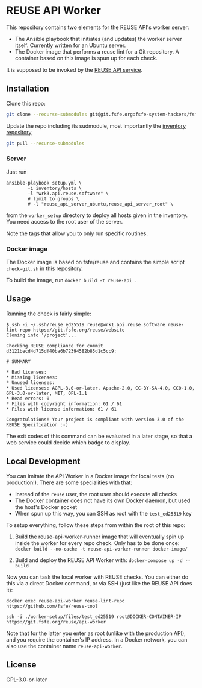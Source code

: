 <!--
  SPDX-License-Identifier: GPL-3.0-or-later
  SPDX-FileCopyrightText: 2019 Free Software Foundation Europe e.V.
-->

# REUSE API Worker

This repository contains two elements for the REUSE API's worker server:

* The Ansible playbook that initiates (and updates) the worker server
itself. Currently written for an Ubuntu server.
* The Docker image that performs a reuse lint for a Git repository. A
container based on this image is spun up for each check.

It is supposed to be invoked by the [REUSE API
service](https://git.fsfe.org/reuse/api).

## Installation

Clone this repo:
``` bash
git clone --recurse-submodules git@git.fsfe.org:fsfe-system-hackers/fsfe-backup.git
```

Update the repo including its sudmodule, most importantly the [inventory repository](https://git.fsfe.org/fsfe-system-hackers/inventory) 
``` bash
git pull --recurse-submodules
```

### Server

Just run 

``` shell
ansible-playbook setup.yml \
        -i inventory/hosts \
        -l "wrk3.api.reuse.software" \
        # limit to groups \
        # -l "reuse_api_server_ubuntu,reuse_api_server_root" \
```

from the `worker_setup` directory to deploy all hosts given in the inventory.
You need access to the root user of the server.

Note the tags that allow you to only run specific routines.

### Docker image

The Docker image is based on fsfe/reuse and contains the simple script
`check-git.sh` in this repository.

To build the image, run `docker build -t reuse-api .`

## Usage

Running the check is fairly simple:

```text
$ ssh -i ~/.ssh/reuse_ed25519 reuse@wrk1.api.reuse.software reuse-lint-repo https://git.fsfe.org/reuse/website
Cloning into '/project'...

Checking REUSE compliance for commit d3121becd4d715df40ba6b72394582b85d1c5cc9:

# SUMMARY

* Bad licenses:
* Missing licenses:
* Unused licenses:
* Used licenses: AGPL-3.0-or-later, Apache-2.0, CC-BY-SA-4.0, CC0-1.0, GPL-3.0-or-later, MIT, OFL-1.1
* Read errors: 0
* Files with copyright information: 61 / 61
* Files with license information: 61 / 61

Congratulations! Your project is compliant with version 3.0 of the REUSE Specification :-)
```

The exit codes of this command can be evaluated in a later stage, so that a web service could decide which badge to display.


## Local Development

You can imitate the API Worker in a Docker image for local tests (no
production!). There are some specialities with that:

* Instead of the `reuse` user, the root user should execute all checks
* The Docker container does not have its own Docker daemon, but used
  the host's Docker socket
* When spun up this way, you can SSH as root with the `test_ed25519`
  key

To setup everything, follow these steps from within the root of this
repo:

1. Build the reuse-api-worker-runner image that will eventually spin up
   inside the worker for every repo check. Only has to be done once:
   `docker build --no-cache -t reuse-api-worker-runner docker-image/`

2. Build and deploy the REUSE API Worker with:
   `docker-compose up -d --build`

Now you can task the local worker with REUSE checks. You can either do
this via a direct Docker command, or via SSH (just like the REUSE API
does it):

`docker exec reuse-api-worker reuse-lint-repo https://github.com/fsfe/reuse-tool`

`ssh -i ./worker-setup/files/test_ed25519 root@DOCKER-CONTAINER-IP https://git.fsfe.org/reuse/api-worker`

Note that for the latter you enter as root (unlike with the production
API), and you require the container's IP address. In a Docker network,
you can also use the container name `reuse-api-worker`.

## License

GPL-3.0-or-later
